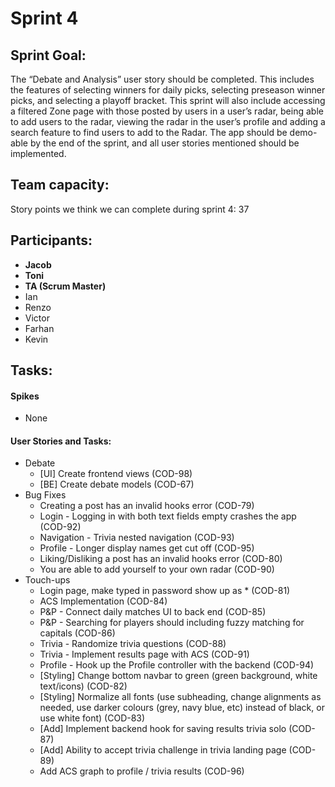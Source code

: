 <!-- Copy and paste the converted output. -->

# Sprint 4

## Sprint Goal:

The “Debate and Analysis” user story should be completed. This includes the features of selecting winners for daily picks, selecting preseason winner picks, and selecting a playoff bracket. This sprint will also include accessing a filtered Zone page with those posted by users in a user’s radar, being able to add users to the radar, viewing the radar in the user’s profile and adding a search feature to find users to add to the Radar. The app should be demo-able by the end of the sprint, and all user stories mentioned should be implemented.


## Team capacity:

Story points we think we can complete during sprint 4: 37


## Participants:



*   **Jacob**
*   **Toni**
*   **TA (Scrum Master)**
*   Ian
*   Renzo
*   Victor
*   Farhan
*   Kevin


## Tasks:


#### Spikes



*   None


#### 	User Stories and Tasks:



*   Debate
    *   [UI] Create frontend views (COD-98)
    *   [BE] Create debate models (COD-67)
*   Bug Fixes
    *   Creating a post has an invalid hooks error (COD-79)
    *   Login - Logging in with both text fields empty crashes the app (COD-92)
    *   Navigation - Trivia nested navigation (COD-93)
    *   Profile - Longer display names get cut off (COD-95)
    *   Liking/Disliking a post has an invalid hooks error (COD-80)
    *   You are able to add yourself to your own radar (COD-90)
*   Touch-ups
    *   Login page, make typed in password show up as * (COD-81)
    *   ACS Implementation (COD-84)
    *   P&P - Connect daily matches UI to back end (COD-85)
    *   P&P - Searching for players should including fuzzy matching for capitals (COD-86)
    *   Trivia - Randomize trivia questions (COD-88)
    *   Trivia - Implement results page with ACS (COD-91)
    *   Profile - Hook up the Profile controller with the backend (COD-94)
    *   [Styling] Change bottom navbar to green (green background, white text/icons) (COD-82)
    *   [Styling] Normalize all fonts (use subheading, change alignments as needed, use darker colours (grey, navy blue, etc) instead of black, or use white font) (COD-83)
    *   [Add] Implement backend hook for saving results trivia solo (COD-87)
    *   [Add] Ability to accept trivia challenge in trivia landing page (COD-89)
    *   Add ACS graph to profile / trivia results (COD-96)